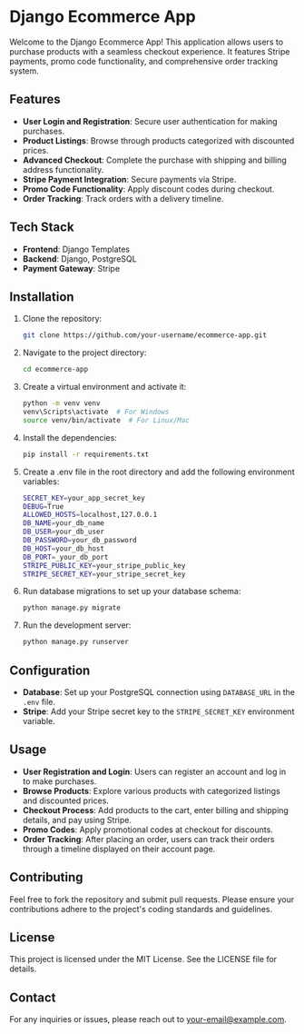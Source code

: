 # Django Ecommerce App

Welcome to the Django Ecommerce App! This application allows users to purchase products with a seamless checkout experience. It features Stripe payments, promo code functionality, and comprehensive order tracking system.

## Features

- **User Login and Registration**: Secure user authentication for making purchases.
- **Product Listings**: Browse through products categorized with discounted prices.
- **Advanced Checkout**: Complete the purchase with shipping and billing address functionality.
- **Stripe Payment Integration**: Secure payments via Stripe.
- **Promo Code Functionality**: Apply discount codes during checkout.
- **Order Tracking**: Track orders with a delivery timeline.

## Tech Stack

- **Frontend**: Django Templates
- **Backend**: Django, PostgreSQL
- **Payment Gateway**: Stripe

## Installation

1. Clone the repository:

   ```bash
   git clone https://github.com/your-username/ecommerce-app.git

2. Navigate to the project directory:

   ```bash
   cd ecommerce-app

3. Create a virtual environment and activate it:

   ```bash
   python -m venv venv
   venv\Scripts\activate  # For Windows
   source venv/bin/activate  # For Linux/Mac

4. Install the dependencies:

   ```bash
   pip install -r requirements.txt

5. Create a .env file in the root directory and add the following environment variables:

   ```bash
   SECRET_KEY=your_app_secret_key  
   DEBUG=True
   ALLOWED_HOSTS=localhost,127.0.0.1
   DB_NAME=your_db_name
   DB_USER=your_db_user
   DB_PASSWORD=your_db_password
   DB_HOST=your_db_host
   DB_PORT=_your_db_port
   STRIPE_PUBLIC_KEY=your_stripe_public_key
   STRIPE_SECRET_KEY=your_stripe_secret_key

6. Run database migrations to set up your database schema:

   ```bash
   python manage.py migrate

7. Run the development server:

   ```bash
   python manage.py runserver

## Configuration

- **Database**: Set up your PostgreSQL connection using `DATABASE_URL` in the `.env` file.
- **Stripe**: Add your Stripe secret key to the `STRIPE_SECRET_KEY` environment variable.

## Usage

- **User Registration and Login**: Users can register an account and log in to make purchases.
- **Browse Products**: Explore various products with categorized listings and discounted prices.
- **Checkout Process**: Add products to the cart, enter billing and shipping details, and pay using Stripe.
- **Promo Codes**: Apply promotional codes at checkout for discounts.
- **Order Tracking**: After placing an order, users can track their orders through a timeline displayed on their account page.

## Contributing

Feel free to fork the repository and submit pull requests. Please ensure your contributions adhere to the project's coding standards and guidelines.

## License

This project is licensed under the MIT License. See the LICENSE file for details.

## Contact

For any inquiries or issues, please reach out to [your-email@example.com](mailto:your-email@example.com).
